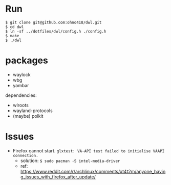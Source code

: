 # Run

```
$ git clone git@github.com:ohno418/dwl.git
$ cd dwl
$ ln -sf ../dotfiles/dwl/config.h ./config.h
$ make
$ ./dwl
```

# packages

- waylock
- wbg
- yambar

dependencies:

- wlroots
- wayland-protocols
- (maybe) polkit

# Issues

- Firefox cannot start. `glxtest: VA-API test failed to initialise VAAPI connection.`
  - solution: `$ sudo pacman -S intel-media-driver`
  - ref: https://www.reddit.com/r/archlinux/comments/xt4t2m/anyone_having_issues_with_firefox_after_update/
